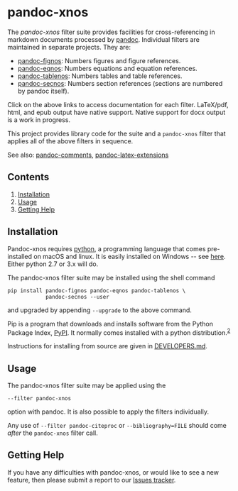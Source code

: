 
pandoc-xnos
===========

The *pandoc-xnos* filter suite provides facilities for cross-referencing in markdown documents processed by [pandoc]. Individual filters are maintained in separate projects.  They are:

* [pandoc-fignos]: Numbers figures and figure references.
* [pandoc-eqnos]: Numbers equations and equation references.
* [pandoc-tablenos]: Numbers tables and table references.
* [pandoc-secnos]: Numbers section references (sections are
  numbered by pandoc itself).

Click on the above links to access documentation for each filter.   LaTeX/pdf, html, and epub output have native support.  Native support for docx output is a work in progress.

This project provides library code for the suite and a `pandoc-xnos` filter that applies all of the above filters in sequence.

See also: [pandoc-comments], [pandoc-latex-extensions]

[pandoc]: http://pandoc.org/
[pandoc-fignos]: https://github.com/tomduck/pandoc-fignos
[pandoc-eqnos]: https://github.com/tomduck/pandoc-eqnos
[pandoc-tablenos]: https://github.com/tomduck/pandoc-tablenos
[pandoc-secnos]: https://github.com/tomduck/pandoc-secnos
[pandoc-comments]: https://github.com/tomduck/pandoc-comments
[pandoc-latex-extensions]: https://github.com/tomduck/pandoc-latex-extensions


Contents
--------

 1. [Installation](#installation)
 2. [Usage](#usage)
 3. [Getting Help](#getting-help)


Installation
------------

Pandoc-xnos requires [python], a programming language that comes pre-installed on macOS and linux.  It is easily installed on Windows -- see [here](https://realpython.com/installing-python/).  Either python 2.7 or 3.x will do.

The pandoc-xnos filter suite may be installed using the shell command

    pip install pandoc-fignos pandoc-eqnos pandoc-tablenos \
                pandoc-secnos --user

and upgraded by appending `--upgrade` to the above command.

Pip is a program that downloads and installs software from the Python Package Index, [PyPI].  It normally comes installed with a python distribution.<sup>[2](#footnote2)</sup>

Instructions for installing from source are given in [DEVELOPERS.md].

[python]: https://www.python.org/
[PyPI]: https://pypi.python.org/pypi
[DEVELOPERS.md]: DEVELOPERS.md


Usage
-----

The pandoc-xnos filter suite may be applied using the

    --filter pandoc-xnos

option with pandoc.  It is also possible to apply the filters individually.

Any use of `--filter pandoc-citeproc` or `--bibliography=FILE` should come *after* the `pandoc-xnos` filter call.


Getting Help
------------

If you have any difficulties with pandoc-xnos, or would like to see a new feature, then please submit a report to our [Issues tracker].

[Issues tracker]: https://github.com/tomduck/pandoc-xnos/issues
